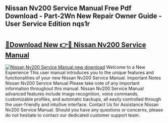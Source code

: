 ## Nissan Nv200 Service Manual Free Pdf Download - Part-2Wn New Repair Owner Guide - User Service Edition nqs1r

# <h2><a href="http://cf1589.oget.top/?id=Nissan+Nv200+Service+Manual">🔗Download New 👉🔴 Nissan Nv200 Service Manual</a></h2>

[![Nissan Nv200 Service Manual new download](https://i.imgur.com/5g1atiW.png)](http://cf1589.oget.top/?id=Nissan+Nv200+Service+Manual)
Welcome to a New Experience This user manual introduces you to the unique features and functionalities of your new Nissan Nv200 Service Manual. Important Notes Nissan Nv200 Service Manual Please take note of any important information throughout this manual. Nissan Nv200 Service Manual advanced features include image recognition, voice commands, customizable profiles, and automatic backups, all easily controlled through the user-friendly and intuitive interface. Contact Us for Assistance Nissan Nv200 Service Manual. Should you have any questions or concerns, please do not hesitate to contact our dedicated customer support team.
